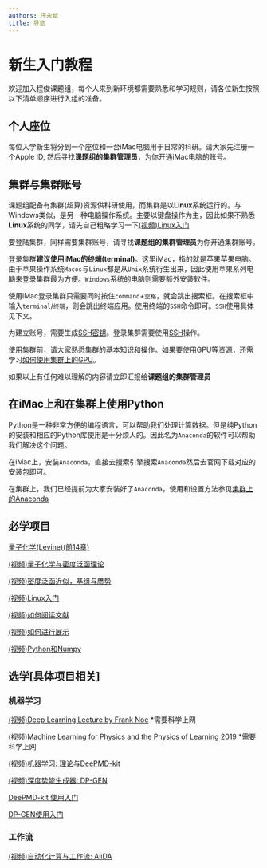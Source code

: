 ```yaml
---
authors: 庄永斌
title: 导览
---
```


# 新生入门教程

欢迎加入程俊课题组，每个人来到新环境都需要熟悉和学习规则，请各位新生按照以下清单顺序进行入组的准备。

## 个人座位

每位入学新生将分到一个座位和一台iMac电脑用于日常的科研。请大家先注册一个Apple ID, 然后寻找**课题组的集群管理员**，为你开通iMac电脑的账号。

## 集群与集群账号

课题组配备有集群(超算)资源供科研使用，而集群是以**Linux**系统运行的。与Windows类似，是另一种电脑操作系统。主要以键盘操作为主，因此如果不熟悉**Linux**系统的同学，请先自己粗略学习一下[(视频)Linux入门](./linux.md)

要登陆集群，同样需要集群账号，请寻找**课题组的集群管理员**为你开通集群账号。

登录集群**建议使用iMac的终端(terminal)**。这里iMac，指的就是苹果苹果电脑。由于苹果操作系统`Macos`与`Linux`都是从`Unix`系统衍生出来，因此使用苹果系列电脑来登录集群最为方便。`Windows`系统的电脑则需要额外安装软件。

使用iMac登录集群只需要同时按住`command`+`空格`，就会跳出搜索框。在搜索框中输入`terminal`/`终端`，则会跳出终端应用。使用终端的`SSH`命令即可。`SSH`使用具体见下文。

为建立账号，需要生成[SSH密钥](../cluster_usage/ssh_note.md#创建密钥对)。登录集群需要使用[SSH](../cluster_usage/ssh_note.md)操作。

使用集群前，请大家熟悉集群的[基本知识](../cluster_usage/cluster_usage.md)和操作。如果要使用GPU等资源，还需学习[如何使用集群上的GPU](../cluster_usage/gpu_usage.md)。

如果以上有任何难以理解的内容请立即汇报给**课题组的集群管理员**

## 在iMac上和在集群上使用Python

Python是一种非常方便的编程语言，可以帮助我们处理计算数据。但是纯Python的安装和相应的Python库使用是十分烦人的。因此名为`Anaconda`的软件可以帮助我们解决这个问题。

在iMac上，安装`Anaconda`，直接去搜索引擎搜索`Anaconda`然后去官网下载对应的安装包即可。

在集群上，我们已经提前为大家安装好了`Anaconda`，使用和设置方法参见[集群上的Anaconda](../cluster_usage/conda.md)

## 必学项目

[量子化学(Levine)(前14章)](../book_recommendation.md)

[(视频)量子化学与密度泛函理论](./qc_dft.md)

[(视频)密度泛函近似，基组与赝势](./basis_pps.md)

[(视频)Linux入门](./linux.md)

[(视频)如何阅读文献](./read_papers.md)

[(视频)如何进行展示](./presentation.md)

[(视频)Python和Numpy](./python_numpy.md)

## 选学[具体项目相关]

### 机器学习

[(视频)Deep Learning Lecture by Frank Noe](https://www.youtube.com/playlist?list=PLqPI2gxxYgMKN5AVcTajQ79BTV4BiFN_0) *需要科学上网

[(视频)Machine Learning for Physics and the Physics of Learning 2019](https://www.youtube.com/playlist?list=PLHyI3Fbmv0SfQfS1rknFsr_UaaWpJ1EKA) *需要科学上网

[(视频)机器学习: 理论与DeePMD-kit](./dpmd.md)

[(视频)深度势能生成器: DP-GEN](./dpgen.md)

[DeePMD-kit 使用入门](../software_usage/DeePMD-kit.md)

[DP-GEN使用入门](../software_usage/DP-GEN.md)

### 工作流

[(视频)自动化计算与工作流: AiiDA](./workflow.md)
